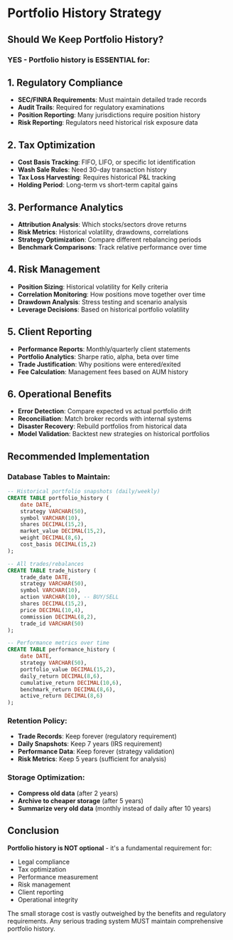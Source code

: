 # Portfolio History Strategy

## Should We Keep Portfolio History?

### **YES - Portfolio history is ESSENTIAL for:**

## 1. **Regulatory Compliance**
- **SEC/FINRA Requirements**: Must maintain detailed trade records
- **Audit Trails**: Required for regulatory examinations
- **Position Reporting**: Many jurisdictions require position history
- **Risk Reporting**: Regulators need historical risk exposure data

## 2. **Tax Optimization**
- **Cost Basis Tracking**: FIFO, LIFO, or specific lot identification
- **Wash Sale Rules**: Need 30-day transaction history
- **Tax Loss Harvesting**: Requires historical P&L tracking
- **Holding Period**: Long-term vs short-term capital gains

## 3. **Performance Analytics**
- **Attribution Analysis**: Which stocks/sectors drove returns
- **Risk Metrics**: Historical volatility, drawdowns, correlations
- **Strategy Optimization**: Compare different rebalancing periods
- **Benchmark Comparisons**: Track relative performance over time

## 4. **Risk Management**
- **Position Sizing**: Historical volatility for Kelly criteria
- **Correlation Monitoring**: How positions move together over time
- **Drawdown Analysis**: Stress testing and scenario analysis
- **Leverage Decisions**: Based on historical portfolio volatility

## 5. **Client Reporting**
- **Performance Reports**: Monthly/quarterly client statements
- **Portfolio Analytics**: Sharpe ratio, alpha, beta over time
- **Trade Justification**: Why positions were entered/exited
- **Fee Calculation**: Management fees based on AUM history

## 6. **Operational Benefits**
- **Error Detection**: Compare expected vs actual portfolio drift
- **Reconciliation**: Match broker records with internal systems
- **Disaster Recovery**: Rebuild portfolios from historical data
- **Model Validation**: Backtest new strategies on historical portfolios

## Recommended Implementation

### **Database Tables to Maintain:**
```sql
-- Historical portfolio snapshots (daily/weekly)
CREATE TABLE portfolio_history (
    date DATE,
    strategy VARCHAR(50),
    symbol VARCHAR(10),
    shares DECIMAL(15,2),
    market_value DECIMAL(15,2),
    weight DECIMAL(8,6),
    cost_basis DECIMAL(15,2)
);

-- All trades/rebalances
CREATE TABLE trade_history (
    trade_date DATE,
    strategy VARCHAR(50),
    symbol VARCHAR(10),
    action VARCHAR(10), -- BUY/SELL
    shares DECIMAL(15,2),
    price DECIMAL(10,4),
    commission DECIMAL(8,2),
    trade_id VARCHAR(50)
);

-- Performance metrics over time
CREATE TABLE performance_history (
    date DATE,
    strategy VARCHAR(50),
    portfolio_value DECIMAL(15,2),
    daily_return DECIMAL(8,6),
    cumulative_return DECIMAL(10,6),
    benchmark_return DECIMAL(8,6),
    active_return DECIMAL(8,6)
);
```

### **Retention Policy:**
- **Trade Records**: Keep forever (regulatory requirement)
- **Daily Snapshots**: Keep 7 years (IRS requirement)
- **Performance Data**: Keep forever (strategy validation)
- **Risk Metrics**: Keep 5 years (sufficient for analysis)

### **Storage Optimization:**
- **Compress old data** (after 2 years)
- **Archive to cheaper storage** (after 5 years)
- **Summarize very old data** (monthly instead of daily after 10 years)

## Conclusion

**Portfolio history is NOT optional** - it's a fundamental requirement for:
- Legal compliance
- Tax optimization  
- Performance measurement
- Risk management
- Client reporting
- Operational integrity

The small storage cost is vastly outweighed by the benefits and regulatory requirements. Any serious trading system MUST maintain comprehensive portfolio history.
